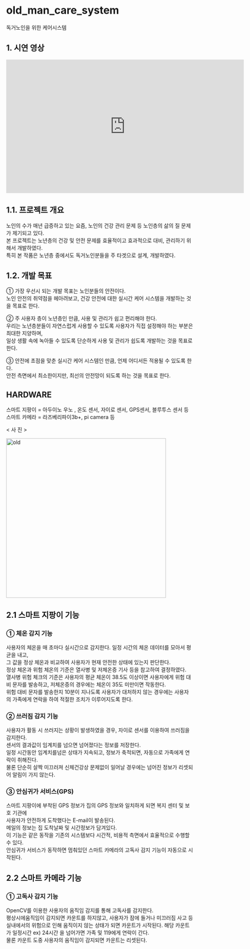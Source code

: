 # old_man_care_system
독거노인을 위한 케어시스템

## 1. 시연 영상

<iframe width="640" height="360" src="https://youtu.be/jyHZthoSlNo" frameborder="0" gesture="media" allowfullscreen=""></iframe>

## 1.1. 프로젝트 개요

 노인의 수가 매년 급증하고 있는 요즘, 노인의 건강 관리 문제 등 노인층의 삶의 질 문제가 제기되고 있다.   
 본 프로젝트는 노년층의 건강 및 안전 문제를 효율적이고 효과적으로 대비, 관리하기 위해서 개발하였다.   
 특히 본 작품은 노년층 중에서도 독거노인분들을 주 타겟으로 설계, 개발하였다.  
 
## 1.2. 개발 목표

① 가장 우선시 되는 개발 목표는 노인분들의 안전이다.   
노인 안전의 취약점을 헤아려보고, 건강 안전에 대한 실시간 케어 시스템을 개발하는 것을 목표로 한다.  

② 주 사용자 층이 노년층인 만큼, 사용 및 관리가 쉽고 편리해야 한다.  
우리는 노년층분들이 자연스럽게 사용할 수 있도록 사용자가 직접 설정해야 하는 부분은 최대한 지양하며,   
일상 생활 속에 녹아들 수 있도록 단순하게 사용 및 관리가 쉽도록 개발하는 것을 목표로 한다.   

③ 안전에 초점을 맞춘 실시간 케어 시스템인 만큼, 언제 어디서든 적용될 수 있도록 한다.  
안전 측면에서 최소한이지만, 최선의 안전망이 되도록 하는 것을 목표로 한다.  

## HARDWARE

스마트 지팡이 = 아두이노 우노 , 온도 센서, 자이로 센서, GPS센서, 블루투스 센서 등  
스마트 카메라 = 라즈베리파이3b+, pi camera 등  

< 사 진 >

<img width="430" alt="old" src="https://user-images.githubusercontent.com/46870741/66946143-488f9300-f08b-11e9-9423-77576bbd6339.png">


## 2.1 스마트 지팡이 기능

### ① 체온 감지 기능  

사용자의 체온을 매 초마다 실시간으로 감지한다. 일정 시간의 체온 데이터를 모아서 평균을 내고,  
그 값을 정상 체온과 비교하여 사용자가 현재 안전한 상태에 있는지 판단한다.   
정상 체온과 위험 체온의 기준은 열사병 및 저체온증 기사 등을 참고하여 결정하였다.  
열사병 위험 체크의 기준은 사용자의 평균 체온이 38.5도 이상이면 사용자에게 위험 대비 문자를 발송하고, 저체온증의 경우에는 체온이 35도 미만이면 작동한다.  
위험 대비 문자를 발송한지 10분이 지나도록 사용자가 대처하지 않는 경우에는 사용자의 가족에게 연락을 하여 적절한 조치가 이루어지도록 한다. 

### ② 쓰러짐 감지 기능   

사용자가 활동 시 쓰러지는 상황이 발생하였을 경우, 자이로 센서를 이용하여 쓰러짐을 감지한다.  
센서의 결과값이 임계치를 넘으면 넘어졌다는 정보를 저장한다.  
일정 시간동안 임계치를넘은 상태가 지속되고, 정보가 축적되면, 자동으로 가족에게 연락이 취해진다.  
물론 단순히 살짝 미끄러져 신체건강상 문제없이 일어날 경우에는 넘어진 정보가 리셋되어 알림이 가지 않는다. 

### ③ 안심귀가 서비스(GPS)  

스마트 지팡이에 부착된 GPS 정보가 집의 GPS 정보와 일치하게 되면 복지 센터 및 보호 기관에  
사용자가 안전하게 도착했다는 E-mail이 발송된다.  
메일의 정보는 집 도착날짜 및 시간정보가 담겨있다.  
이 기능은 같은 동작을 기존의 시스템보다 시간적, 비용적 측면에서 효율적으로 수행할 수 있다.  
안심귀가 서비스가 동작하면 멈춰있던 스마트 카메라의 고독사 감지 기능이 자동으로 시작된다.  

## 2.2 스마트 카메라 기능

### ① 고독사 감지 기능  

OpenCV를 이용한 사용자의 움직임 감지를 통해 고독사를 감지한다.   
평상시에움직임이 감지되면 카운트를 하지않고, 사용자가 잠에 들거나 미끄러짐 사고 등 실내에서의 위험으로 인해 움직이지 않는 상태가 되면 카운트가 시작된다. 해당 카운트가 일정시간 ex) 24시간 을 넘어가면 가족 및 119에게 연락이 간다.   
물론 카운트 도중 사용자의 움직임이 감지되면 카운트는 리셋된다.

